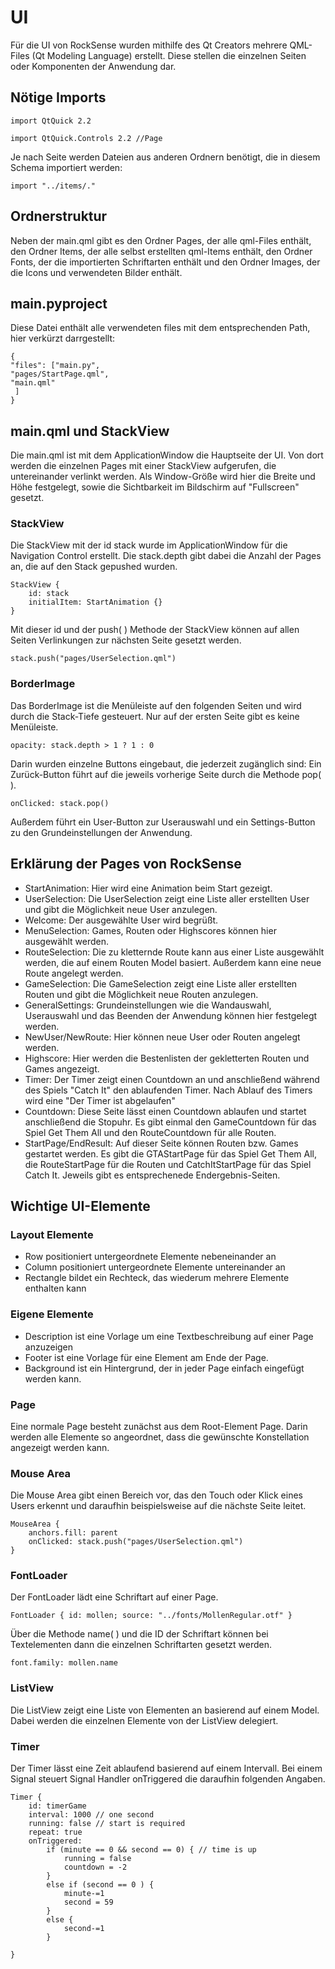 # UI

Für die UI von RockSense wurden mithilfe des Qt Creators mehrere QML-Files (Qt Modeling Language) erstellt. 
Diese stellen die einzelnen Seiten oder Komponenten der Anwendung dar.

## Nötige Imports
```
import QtQuick 2.2 
```
```
import QtQuick.Controls 2.2 //Page
```
Je nach Seite werden Dateien aus anderen Ordnern benötigt, die in diesem Schema importiert werden:
```
import "../items/."
```
## Ordnerstruktur
Neben der main.qml gibt es den Ordner Pages, der alle qml-Files enthält, den Ordner Items, der alle selbst erstellten qml-Items enthält, den Ordner Fonts, der die importierten Schriftarten enthält und den Ordner Images, der die Icons und verwendeten Bilder enthält.

## main.pyproject
Diese Datei enthält alle verwendeten files mit dem entsprechenden Path, hier verkürzt darrgestellt:

```
{
"files": ["main.py",
"pages/StartPage.qml",
"main.qml"
 ]
}
```

## main.qml und StackView 

Die main.qml ist mit dem ApplicationWindow die Hauptseite der UI. 
Von dort werden die einzelnen Pages mit einer StackView aufgerufen, die untereinander verlinkt werden. Als Window-Größe wird hier die Breite und Höhe festgelegt, sowie die Sichtbarkeit im Bildschirm auf "Fullscreen" gesetzt.

### StackView

Die StackView mit der id stack wurde im ApplicationWindow für die Navigation Control erstellt. Die stack.depth gibt dabei die Anzahl der Pages an, die auf den Stack gepushed wurden.

```
StackView {
    id: stack
    initialItem: StartAnimation {}
}
```
Mit dieser id und der push( ) Methode der StackView können auf allen Seiten Verlinkungen zur nächsten Seite gesetzt werden. 
```
stack.push("pages/UserSelection.qml")
```

### BorderImage

Das BorderImage ist die Menüleiste auf den folgenden Seiten und wird durch die Stack-Tiefe gesteuert. Nur auf der ersten Seite gibt es keine Menüleiste.

```
opacity: stack.depth > 1 ? 1 : 0
```
Darin wurden einzelne Buttons eingebaut, die jederzeit zugänglich sind: Ein Zurück-Button führt auf die jeweils vorherige Seite durch die Methode pop( ).

```
onClicked: stack.pop()
```
Außerdem führt ein User-Button zur Userauswahl und ein Settings-Button zu den Grundeinstellungen der Anwendung.

## Erklärung der Pages von RockSense

-  StartAnimation: Hier wird eine Animation beim Start gezeigt.
-  UserSelection: Die UserSelection zeigt eine Liste aller erstellten User und gibt die Möglichkeit neue User anzulegen.
- Welcome: Der ausgewählte User wird begrüßt.
-  MenuSelection: Games, Routen oder Highscores können hier ausgewählt werden.
-  RouteSelection: Die zu kletternde Route kann  aus einer Liste ausgewählt werden, die auf einem Routen Model basiert. Außerdem kann eine neue Route angelegt werden.
-  GameSelection: Die GameSelection zeigt eine Liste aller erstellten Routen und gibt die Möglichkeit neue Routen anzulegen.
-  GeneralSettings: Grundeinstellungen wie die Wandauswahl, Userauswahl und das Beenden der Anwendung können hier festgelegt werden.
-  NewUser/NewRoute: Hier können neue User oder Routen angelegt werden.
-  Highscore: Hier werden die Bestenlisten der gekletterten Routen und Games angezeigt.
-  Timer: Der Timer zeigt einen Countdown an und anschließend während des Spiels "Catch It" den ablaufenden Timer. Nach Ablauf des Timers wird eine "Der Timer ist abgelaufen" 
-  Countdown: Diese Seite lässt einen Countdown ablaufen und startet anschließend die Stopuhr. Es gibt einmal den GameCountdown für das Spiel Get Them All und den RouteCountdown für alle Routen.
- StartPage/EndResult: Auf dieser Seite können Routen bzw. Games gestartet werden. Es gibt die GTAStartPage für das Spiel Get Them All, die RouteStartPage für die Routen und CatchItStartPage für das Spiel Catch It. Jeweils gibt es entsprechenede Endergebnis-Seiten.

## Wichtige UI-Elemente

### Layout Elemente
-  Row positioniert untergeordnete Elemente nebeneinander an
-  Column positioniert untergeordnete Elemente untereinander an
-  Rectangle bildet ein Rechteck, das wiederum mehrere Elemente enthalten kann

### Eigene Elemente
-  Description ist eine Vorlage um eine Textbeschreibung auf einer Page anzuzeigen
-  Footer ist eine Vorlage für eine Element am Ende der Page.
-  Background ist ein Hintergrund, der in jeder Page einfach eingefügt werden kann.

### Page
Eine normale Page besteht zunächst aus dem Root-Element Page. Darin werden alle Elemente so angeordnet, dass die gewünschte Konstellation angezeigt werden kann.


### Mouse Area
Die Mouse Area gibt einen Bereich vor, das den Touch oder Klick eines Users erkennt und daraufhin beispielsweise auf die nächste Seite leitet.

```
MouseArea {
    anchors.fill: parent
    onClicked: stack.push("pages/UserSelection.qml")
}
```
### FontLoader
Der FontLoader lädt eine Schriftart auf einer Page.

```
FontLoader { id: mollen; source: "../fonts/MollenRegular.otf" }

```
Über die Methode name( ) und die ID der Schriftart können bei Textelementen dann die einzelnen Schriftarten gesetzt werden.
```
font.family: mollen.name

```
### ListView
Die ListView zeigt eine Liste von Elementen an basierend auf einem Model. Dabei werden die einzelnen Elemente von der ListView delegiert.

### Timer
Der Timer lässt eine Zeit ablaufend basierend auf einem Intervall. Bei einem Signal steuert Signal Handler onTriggered die daraufhin folgenden Angaben.

```
Timer {
    id: timerGame
    interval: 1000 // one second
    running: false // start is required
    repeat: true
    onTriggered:
        if (minute == 0 && second == 0) { // time is up
            running = false
            countdown = -2
        }
        else if (second == 0 ) {
            minute-=1
            second = 59
        }
        else {
            second-=1
        }

}
```

